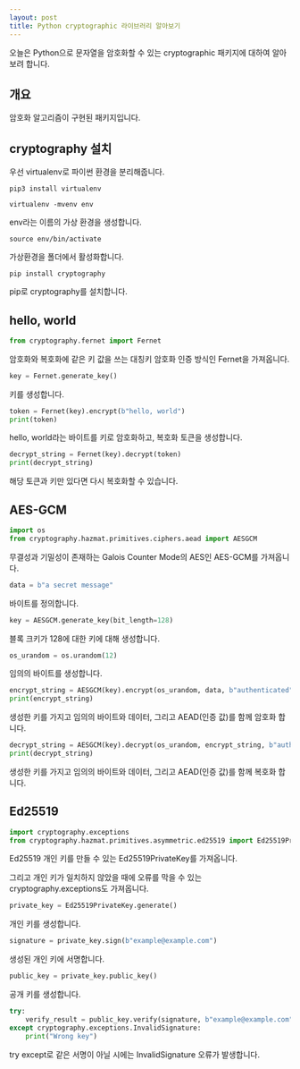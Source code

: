 ```yaml
---
layout: post
title: Python cryptographic 라이브러리 알아보기
---
```


오늘은 Python으로 문자열을 암호화할 수 있는 cryptographic 패키지에 대하여 알아보려 합니다.

## 개요

암호화 알고리즘이 구현된 패키지입니다.

## cryptography 설치

우선 virtualenv로 파이썬 환경을 분리해줍니다.

```
pip3 install virtualenv
```

```
virtualenv -mvenv env
```

env라는 이름의 가상 환경을 생성합니다.

```
source env/bin/activate
```

가상환경을 폴더에서 활성화합니다.

```
pip install cryptography
```

pip로 cryptography를 설치합니다.

## hello, world

```python
from cryptography.fernet import Fernet
```

암호화와 복호화에 같은 키 값을 쓰는 대칭키 암호화 인증 방식인 Fernet을 가져옵니다.

```python
key = Fernet.generate_key()
```

키를 생성합니다.

```python
token = Fernet(key).encrypt(b"hello, world")
print(token)
```

hello, world라는 바이트를 키로 암호화하고, 복호화 토큰을 생성합니다.

```python
decrypt_string = Fernet(key).decrypt(token)
print(decrypt_string)
```

해당 토큰과 키만 있다면 다시 복호화할 수 있습니다.

## AES-GCM

```python
import os
from cryptography.hazmat.primitives.ciphers.aead import AESGCM
```

무결성과 기밀성이 존재하는 Galois Counter Mode의 AES인 AES-GCM를 가져옵니다.

```python
data = b"a secret message"
```

바이트를 정의합니다.

```python
key = AESGCM.generate_key(bit_length=128)
```

블록 크키가 128에 대한 키에 대해 생성합니다.

```python
os_urandom = os.urandom(12)
```

임의의 바이트를 생성합니다.

```python
encrypt_string = AESGCM(key).encrypt(os_urandom, data, b"authenticated")
print(encrypt_string)
```

생성한 키를 가지고 임의의 바이트와 데이터, 그리고 AEAD(인증 값)를 함께 암호화 합니다.

```python
decrypt_string = AESGCM(key).decrypt(os_urandom, encrypt_string, b"authenticated")
print(decrypt_string)
```

생성한 키를 가지고 임의의 바이트와 데이터, 그리고 AEAD(인증 값)를 함께 복호화 합니다.

## Ed25519

```python
import cryptography.exceptions
from cryptography.hazmat.primitives.asymmetric.ed25519 import Ed25519PrivateKey
```

Ed25519 개인 키를 만들 수 있는 Ed25519PrivateKey를 가져옵니다.

그리고 개인 키가 일치하지 않았을 때에 오류를 막을 수 있는 cryptography.exceptions도 가져옵니다.

```python
private_key = Ed25519PrivateKey.generate()
```

개인 키를 생성합니다.

```python
signature = private_key.sign(b"example@example.com")
```

생성된 개인 키에 서명합니다.

```python
public_key = private_key.public_key()
```

공개 키를 생성합니다.

```python
try:
    verify_result = public_key.verify(signature, b"example@example.com")
except cryptography.exceptions.InvalidSignature:
    print("Wrong key")
```

try except로 같은 서명이 아닐 시에는 InvalidSignature 오류가 발생합니다.
